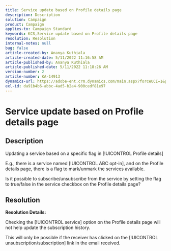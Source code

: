 ```yaml
---
title: Service update based on Profile details page
description: Description
solution: Campaign
product: Campaign
applies-to: Campaign Standard
keywords: KCS,Service update based on Profile details page
resolution: Resolution
internal-notes: null
bug: false
article-created-by: Ananya Kuthiala
article-created-date: 5/11/2022 11:16:58 AM
article-published-by: Ananya Kuthiala
article-published-date: 5/11/2022 11:18:26 AM
version-number: 2
article-number: KA-14913
dynamics-url: https://adobe-ent.crm.dynamics.com/main.aspx?forceUCI=1&pagetype=entityrecord&etn=knowledgearticle&id=9bbe52db-1bd1-ec11-a7b5-0022480a8e40
exl-id: da91b4b6-abbc-4ad5-b2a4-900cedf81e97
---
```

# Service update based on Profile details page

## Description


Updating a service based on a specific flag in [!UICONTROL Profile details]



E.g., there is a service named [!UICONTROL ABC opt-in], and on the Profile details page, there is a flag to mark/unmark the services available.

Is it possible to subscribe/unsubscribe from the service by setting the flag to true/false in the service checkbox on the Profile details page?
















## Resolution


<b>Resolution Details:</b>



Checking the [!UICONTROL service] option on the Profile details page will not help update the subscription history.

This will only be possible if the receiver has clicked on the [!UICONTROL unsubscription/subscription] link in the email received.
